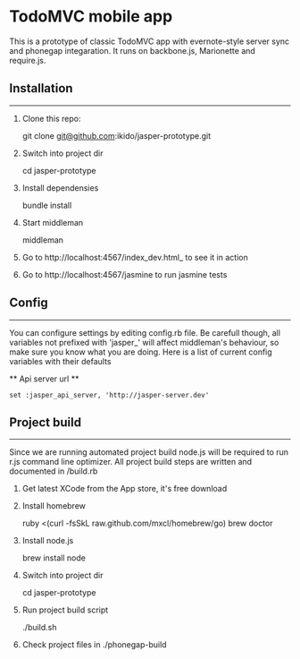 # TodoMVC mobile app

This is a prototype of classic TodoMVC app with evernote-style server sync and phonegap integaration.
It runs on backbone.js, Marionette and require.js.

## Installation
----

1) Clone this repo:

    git clone git@github.com:ikido/jasper-prototype.git

2) Switch into project dir

    cd jasper-prototype    

3) Install dependensies

    bundle install

4) Start middleman

    middleman

5) Go to http://localhost:4567/index_dev.html_ to see it in action

6) Go to http://localhost:4567/jasmine to run jasmine tests

## Config
----

You can configure settings by editing config.rb file. Be carefull though,
all variables not prefixed with 'jasper_' will affect middleman's behaviour,
so make sure you know what you are doing. Here is a list of current config
variables with their defaults

** Api server url **

    set :jasper_api_server, 'http://jasper-server.dev'

## Project build
----

Since we are running automated project build node.js will be required to run r.js command line optimizer. All project build steps are written and documented in /build.rb 

1) Get latest XCode from the App store, it's free download

2) Install homebrew

    ruby <(curl -fsSkL raw.github.com/mxcl/homebrew/go)
    brew doctor

3) Install node.js

    brew install node

4) Switch into project dir

    cd jasper-prototype

5) Run project build script

    ./build.sh
    
6) Check project files in ./phonegap-build
